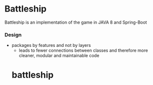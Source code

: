 # Battleship

Battleship is an implementation of the game in JAVA 8 and Spring-Boot

### Design 

- packages by features and not by layers
    - leads to fewer connections between classes and therefore more cleaner, modular and maintainable code
    # battleship

